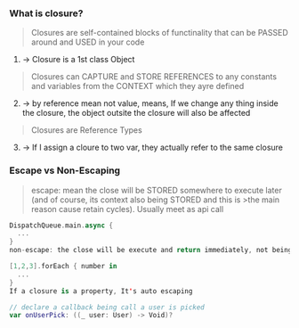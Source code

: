 ### What is closure?
> Closures are self-contained blocks of functinality that can be PASSED around and USED in your code

1. -> Closure is a 1st class Object

> Closures can CAPTURE and STORE REFERENCES to any constants and variables from the CONTEXT which they ayre defined

2. -> by reference mean not value, means, If we change any thing inside the closure, the object outsite the closure will also be affected

> Closures are Reference Types

3. -> If I assign a cloure to two var, they actually refer to the same closure

### Escape vs Non-Escaping
>escape: mean the close will be STORED somewhere to execute later (and of course, its context also being STORED and this is >the main reason cause retain cycles). Usually meet as api call
```swift
DispatchQueue.main.async {
  ...
}
non-escape: the close will be execute and return immediately, not being store, this is the trivia case. Usually meet when use a function in a collection:

[1,2,3].forEach { number in
  ...
}
If a closure is a property, It's auto escaping

// declare a callback being call a user is picked
var onUserPick: ((_ user: User) -> Void)?
```
